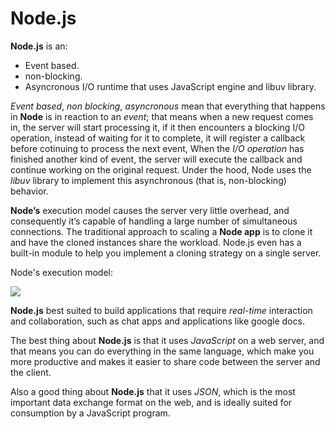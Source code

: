 # Node.js

**Node.js** is an:
* Event based.
* non-blocking.
* Asyncronous I/O runtime that uses JavaScript engine and libuv library.

*Event based*, *non blocking*, *asyncronous* mean that everything that happens in **Node** is in reaction to an *event*; that means when a new request comes in, the server will start processing it, if it then encounters a blocking I/O operation, instead of waiting for it to complete, it will register a callback before cotinuing to process the next event, When the *I/O operation* has finished another kind of event, the server will execute the callback and continue working on the original request. Under the hood, Node uses the *libuv* library to implement this asynchronous (that is, non-blocking) behavior.

**Node’s** execution model causes the server very little overhead, and consequently it’s capable of handling a large number of simultaneous connections. The traditional approach to scaling a **Node app** is to clone it and have the cloned instances share the workload. Node.js even has a built-in module to help you implement a cloning strategy on a single server.

Node's execution model:

![](https://uploads.sitepoint.com/wp-content/uploads/2012/10/1516152673node_event_loop.png)

**Node.js** best suited to build applications that require *real-time* interaction and collaboration, such as chat apps and applications like google docs.

The best thing about **Node.js** is that it uses *JavaScript* on a web server, and that means you can do everything in the same language, which make you more productive and makes it easier to share code between the server and the client.

Also a good thing about **Node.js** that it uses *JSON*, which is the most important data exchange format on the web, and is ideally suited for consumption by a JavaScript program.

